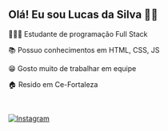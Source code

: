 ## Olá! Eu sou Lucas da Silva 👋🏻 <br/>

👨🏻‍💻 Estudante de programação Full Stack <br/>

📚 Possuo conhecimentos em HTML, CSS, JS <br/>

😁 Gosto muito de trabalhar em equipe <br/>

🏠 Resido em Ce-Fortaleza <br/>

<br/>

[![Instagram](https://img.shields.io/badge/Instagram-E4405F?style=for-the-badge&logo=instagram&logoColor=white)](https://www.instagram.com/_lcss2/)








